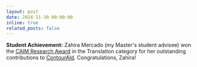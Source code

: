 ```yaml
---
layout: post
date: 2024-11-30 00:00:00
inline: true
related_posts: false
---
```


**Student Achievement:** Zahira Mercado (my Master's student advisee) won the [CAIM Research Award](https://www.caim.unibe.ch/research/research_awards/index_eng.html) in the Translation category for her outstanding contributions to [ContourAId](https://www.contouraid.com/). Congratulations, Zahira! 